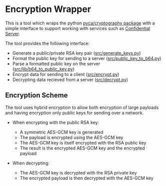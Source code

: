 # Encryption Wrapper

This is a tool which wraps the python [pyca/cryptography package](https://cryptography.io/en/latest/) with a simple interface to support working with services such as [Confidential Server](https://github.com/DomAyre/confidential-server).

The tool provides the following interface:
- Generate a public/private RSA key pair ([src/generate_keys.py](src/generate_keys.py))
- Format the public key for sending to a server ([src/public_key_to_b64.py](src/public_key_to_b64.py))
- Parse a formatted public key on the server ([src/lib/b64_to_public_key.py](src/lib/b64_to_public_key.py))
- Encrypt data for sending to a client ([src/encrypt.py](src/encrypt.py))
- Decrypting data recieved from a server ([src/decrypt.py](src/decrypt.py))

## Encryption Scheme

The tool uses hybrid encryption to allow both encryption of large payloads and having encryption only public keys for sending over a network.

- When encrypting with the public RSA key:

  - A symmetric AES-GCM key is generated
  - The payload is encrypted using the AES-GCM key
  - The AES-GCM key is itself encrypted with the RSA public key
  - The result is the encrypted AES-GCM key and the encrypted payload

- When decrypting:

  - The AES-GCM key is decrypted with the RSA private key
  - The encrypted payload is then decrypted with the AES-GCM key